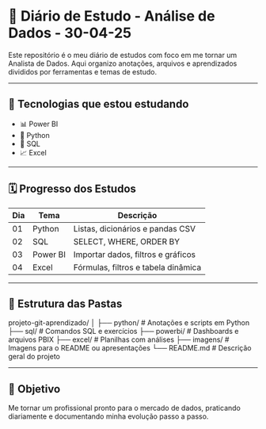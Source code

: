 # 📘 Diário de Estudo - Análise de Dados - 30-04-25

Este repositório é o meu diário de estudos com foco em me tornar um Analista de Dados. Aqui organizo anotações, arquivos e aprendizados divididos por ferramentas e temas de estudo.

---

## 🚀 Tecnologias que estou estudando
- 📊 Power BI
- 🐍 Python
- 🧠 SQL
- 📈 Excel

---

## 🗓️ Progresso dos Estudos

| Dia | Tema   | Descrição                              |
|-----|--------|----------------------------------------|
| 01  | Python | Listas, dicionários e pandas CSV       |
| 02  | SQL    | SELECT, WHERE, ORDER BY                |
| 03  | Power BI | Importar dados, filtros e gráficos   |
| 04  | Excel     | Fórmulas, filtros e tabela dinâmica |

---

## 📂 Estrutura das Pastas
projeto-git-aprendizado/ │ 
├── python/ # Anotações e scripts em Python 
├── sql/ # Comandos SQL e exercícios 
├── powerbi/ # Dashboards e arquivos PBIX 
├── excel/ # Planilhas com análises 
├── imagens/ # Imagens para o README ou apresentações 
└── README.md # Descrição geral do projeto

---

## 🙌 Objetivo

Me tornar um profissional pronto para o mercado de dados, praticando diariamente e documentando minha evolução passo a passo.
